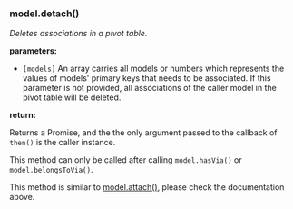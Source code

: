 ### model.detach()

*Deletes associations in a pivot table.*

**parameters:**

- `[models]` An array carries all models or numbers which represents the 
    values of models' primary keys that needs to be associated. If this 
    parameter is not provided, all associations of the caller model in the 
    pivot table will be deleted.

**return:**

Returns a Promise, and the the only argument passed to the callback of 
`then()` is the caller instance.

This method can only be called after calling `model.hasVia()` or 
`model.belongsToVia()`.

This method is similar to [model.attach()](#modelattach), please check the 
documentation above.